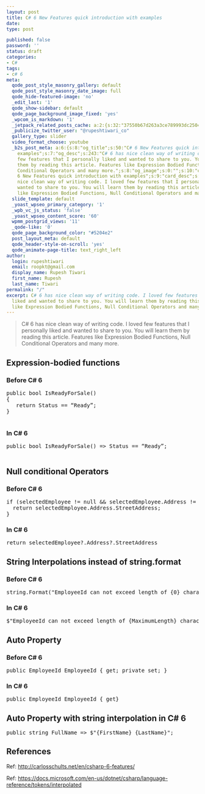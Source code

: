 ```yaml
---
layout: post
title: C# 6 New Features quick introduction with examples
date:
type: post

published: false
password: ''
status: draft
categories:
- C#
tags:
- c# 6
meta:
  qode_post_style_masonry_gallery: default
  qode_post_style_masonry_date_image: full
  qode_hide-featured-image: 'no'
  _edit_last: '1'
  qode_show-sidebar: default
  qode_page_background_image_fixed: 'yes'
  _wpcom_is_markdown: '1'
  _jetpack_related_posts_cache: a:2:{s:32:"37550b67d263a3ce789993dc25046c5f";a:2:{s:7:"expires";i:1560136907;s:7:"payload";a:6:{i:0;a:1:{s:2:"id";i:311;}i:1;a:1:{s:2:"id";i:320;}i:2;a:1:{s:2:"id";i:278;}i:3;a:1:{s:2:"id";i:361;}i:4;a:1:{s:2:"id";i:217;}i:5;a:1:{s:2:"id";i:1084;}}}s:32:"8f6677c9d6b0f903e98ad32ec61f8deb";a:2:{s:7:"expires";i:1560136944;s:7:"payload";a:3:{i:0;a:1:{s:2:"id";i:311;}i:1;a:1:{s:2:"id";i:320;}i:2;a:1:{s:2:"id";i:278;}}}}
  _publicize_twitter_user: "@rupeshtiwari_co"
  gallery_type: slider
  video_format_choose: youtube
  _b2s_post_meta: a:6:{s:8:"og_title";s:50:"C# 6 New Features quick introduction with
    examples";s:7:"og_desc";s:243:"C# 6 has nice clean way of writing code. I loved
    few features that I personally liked and wanted to share to you. You will learn
    them by reading this article. Features like Expression Bodied Functions, Null
    Conditional Operators and many more.";s:8:"og_image";s:0:"";s:10:"card_title";s:50:"C#
    6 New Features quick introduction with examples";s:9:"card_desc";s:243:"C# 6 has
    nice clean way of writing code. I loved few features that I personally liked and
    wanted to share to you. You will learn them by reading this article. Features
    like Expression Bodied Functions, Null Conditional Operators and many more.";s:10:"card_image";s:0:"";}
  slide_template: default
  _yoast_wpseo_primary_category: '1'
  _wpb_vc_js_status: 'false'
  _yoast_wpseo_content_score: '60'
  wpmm_postgrid_views: '11'
  _qode-like: '0'
  qode_page_background_color: "#5204e2"
  post_layout_meta: default
  qode_header-style-on-scroll: 'yes'
  qode_animate-page-title: text_right_left
author:
  login: rupeshtiwari
  email: roopkt@gmail.com
  display_name: Rupesh Tiwari
  first_name: Rupesh
  last_name: Tiwari
permalink: "/"
excerpt: C# 6 has nice clean way of writing code. I loved few features that I personally
  liked and wanted to share to you. You will learn them by reading this article. Features
  like Expression Bodied Functions, Null Conditional Operators and many more.
---
```

<p><!-- wp:quote --></p>
<blockquote class="wp-block-quote"><p>C# 6 has nice clean way of writing code. I loved few features that I personally liked and wanted to share to you. You will learn them by reading this article. Features like Expression Bodied Functions, Null Conditional Operators and many more.</p>
</blockquote>
<p><!-- /wp:quote --></p>
<p><!-- wp:heading --></p>
<h2 id="expression-bodied-functions">Expression-bodied functions</h2>
<p><!-- /wp:heading --></p>
<p><!-- wp:heading {"level":3} --></p>
<h3 id="before-c-6">Before C# 6</h3>
<p><!-- /wp:heading --></p>
<p><!-- wp:enlighter/codeblock --></p>
<pre class="EnlighterJSRAW" data-enlighter-language="generic" data-enlighter-theme="" data-enlighter-highlight="" data-enlighter-linenumbers="" data-enlighter-lineoffset="" data-enlighter-title="" data-enlighter-group="">public bool IsReadyForSale()
{
   return Status == “Ready”;
}

</pre>
<p><!-- /wp:enlighter/codeblock --></p>
<p><!-- wp:heading {"level":3} --></p>
<h3 id="in-c-6">In C# 6</h3>
<p><!-- /wp:heading --></p>
<p><!-- wp:enlighter/codeblock --></p>
<pre class="EnlighterJSRAW" data-enlighter-language="generic" data-enlighter-theme="" data-enlighter-highlight="" data-enlighter-linenumbers="" data-enlighter-lineoffset="" data-enlighter-title="" data-enlighter-group="">
public bool IsReadyForSale() => Status == “Ready”;

</pre>
<p><!-- /wp:enlighter/codeblock --></p>
<p><!-- wp:heading --></p>
<h2 id="null-conditional-operators">Null conditional Operators</h2>
<p><!-- /wp:heading --></p>
<p><!-- wp:heading {"level":3} --></p>
<h3 id="before-c-6-1">Before C# 6</h3>
<p><!-- /wp:heading --></p>
<p><!-- wp:enlighter/codeblock --></p>
<pre class="EnlighterJSRAW" data-enlighter-language="generic" data-enlighter-theme="" data-enlighter-highlight="" data-enlighter-linenumbers="" data-enlighter-lineoffset="" data-enlighter-title="" data-enlighter-group="">if (selectedEmployee != null &amp;&amp; selectedEmployee.Address != null) {
  return selectedEmployee.Address.StreetAddress;
}
</pre>
<p><!-- /wp:enlighter/codeblock --></p>
<p><!-- wp:heading {"level":3} --></p>
<h3 id="in-c-6-1">In C# 6</h3>
<p><!-- /wp:heading --></p>
<p><!-- wp:enlighter/codeblock --></p>
<pre class="EnlighterJSRAW" data-enlighter-language="generic" data-enlighter-theme="" data-enlighter-highlight="" data-enlighter-linenumbers="" data-enlighter-lineoffset="" data-enlighter-title="" data-enlighter-group="">return selectedEmployee?.Address?.StreetAddress
</pre>
<p><!-- /wp:enlighter/codeblock --></p>
<p><!-- wp:heading --></p>
<h2 id="string-interpolations-instead-of-stringformat">String Interpolations instead of string.format</h2>
<p><!-- /wp:heading --></p>
<p><!-- wp:heading {"level":3} --></p>
<h3 id="before-c-6-2">Before C# 6</h3>
<p><!-- /wp:heading --></p>
<p><!-- wp:enlighter/codeblock --></p>
<pre class="EnlighterJSRAW" data-enlighter-language="generic" data-enlighter-theme="" data-enlighter-highlight="" data-enlighter-linenumbers="" data-enlighter-lineoffset="" data-enlighter-title="" data-enlighter-group="">string.Format("EmployeeId can not exceed length of {0} characters", MaximumLength));
</pre>
<p><!-- /wp:enlighter/codeblock --></p>
<p><!-- wp:heading {"level":3} --></p>
<h3 id="in-c-6-2">In C# 6</h3>
<p><!-- /wp:heading --></p>
<p><!-- wp:enlighter/codeblock --></p>
<pre class="EnlighterJSRAW" data-enlighter-language="generic" data-enlighter-theme="" data-enlighter-highlight="" data-enlighter-linenumbers="" data-enlighter-lineoffset="" data-enlighter-title="" data-enlighter-group="">$"EmployeeId can not exceed length of {MaximumLength} characters");
</pre>
<p><!-- /wp:enlighter/codeblock --></p>
<p><!-- wp:heading --></p>
<h2 id="auto-property">Auto Property</h2>
<p><!-- /wp:heading --></p>
<p><!-- wp:heading {"level":3} --></p>
<h3 id="before-c-6-3">Before C# 6</h3>
<p><!-- /wp:heading --></p>
<p><!-- wp:enlighter/codeblock --></p>
<pre class="EnlighterJSRAW" data-enlighter-language="generic" data-enlighter-theme="" data-enlighter-highlight="" data-enlighter-linenumbers="" data-enlighter-lineoffset="" data-enlighter-title="" data-enlighter-group="">public EmployeeId EmployeeId { get; private set; }
</pre>
<p><!-- /wp:enlighter/codeblock --></p>
<p><!-- wp:heading {"level":3} --></p>
<h3 id="in-c-6-3">In C# 6</h3>
<p><!-- /wp:heading --></p>
<p><!-- wp:enlighter/codeblock --></p>
<pre class="EnlighterJSRAW" data-enlighter-language="generic" data-enlighter-theme="" data-enlighter-highlight="" data-enlighter-linenumbers="" data-enlighter-lineoffset="" data-enlighter-title="" data-enlighter-group="">public EmployeeId EmployeeId { get}
</pre>
<p><!-- /wp:enlighter/codeblock --></p>
<p><!-- wp:heading --></p>
<h2 id="auto-property-with-string-interpolation-in-c-6">Auto Property with string interpolation in C# 6</h2>
<p><!-- /wp:heading --></p>
<p><!-- wp:enlighter/codeblock --></p>
<pre class="EnlighterJSRAW" data-enlighter-language="generic" data-enlighter-theme="" data-enlighter-highlight="" data-enlighter-linenumbers="" data-enlighter-lineoffset="" data-enlighter-title="" data-enlighter-group="">public string FullName => $"{FirstName} {LastName}";
</pre>
<p><!-- /wp:enlighter/codeblock --></p>
<p><!-- wp:heading --></p>
<h2>References</h2>
<p><!-- /wp:heading --></p>
<p><!-- wp:paragraph --></p>
<p>Ref: <a href="http://carlosschults.net/en/csharp-6-features/">http://carlosschults.net/en/csharp-6-features/</a></p>
<p><!-- /wp:paragraph --></p>
<p><!-- wp:paragraph --></p>
<p>Ref: <a href="https://docs.microsoft.com/en-us/dotnet/csharp/language-reference/tokens/interpolated">https://docs.microsoft.com/en-us/dotnet/csharp/language-reference/tokens/interpolated</a></p>
<p><!-- /wp:paragraph --></p>
